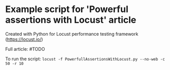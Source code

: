 # Example script for 'Powerful assertions with Locust' article
Created with Python for Locust performance testing framework (https://locust.io/)

Full article: #TODO

To run the script:
`locust -f PowerfullAssertionsWithLocust.py --no-web -c 50 -r 10`